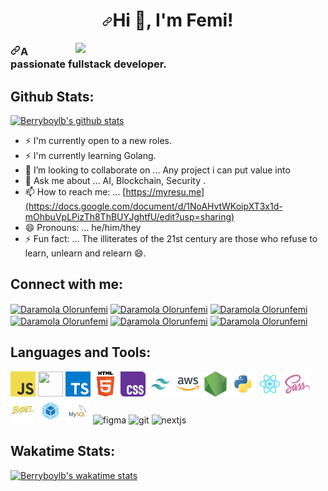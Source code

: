 ### <h1 align="center" dir="auto"><a id="user-content-hi--im-ashley" class="anchor" aria-hidden="true" href="#hi--im-ashley"><svg class="octicon octicon-link" viewBox="0 0 16 16" version="1.1" width="16" height="16" aria-hidden="true"><path fill-rule="evenodd" d="M7.775 3.275a.75.75 0 001.06 1.06l1.25-1.25a2 2 0 112.83 2.83l-2.5 2.5a2 2 0 01-2.83 0 .75.75 0 00-1.06 1.06 3.5 3.5 0 004.95 0l2.5-2.5a3.5 3.5 0 00-4.95-4.95l-1.25 1.25zm-4.69 9.64a2 2 0 010-2.83l2.5-2.5a2 2 0 012.83 0 .75.75 0 001.06-1.06 3.5 3.5 0 00-4.95 0l-2.5 2.5a3.5 3.5 0 004.95 4.95l1.25-1.25a.75.75 0 00-1.06-1.06l-1.25 1.25a2 2 0 01-2.83 0z"></path></svg></a>Hi <g-emoji class="g-emoji" alias="wave" fallback-src="https://github.githubassets.com/images/icons/emoji/unicode/1f44b.png">👋</g-emoji>, I'm Femi!</h1>
<img align="right" width="400" src="https://cdn.dribbble.com/users/1162077/screenshots/3848914/programmer.gif">

<h3 align="left" dir="auto"><a id="user-content-a-passionate-frontend-developer-from-nigeria" class="anchor" aria-hidden="true" href="#a-passionate-frontend-developer-from-nigeria"><svg class="octicon octicon-link" viewBox="0 0 16 16" version="1.1" width="16" height="16" aria-hidden="true"><path fill-rule="evenodd" d="M7.775 3.275a.75.75 0 001.06 1.06l1.25-1.25a2 2 0 112.83 2.83l-2.5 2.5a2 2 0 01-2.83 0 .75.75 0 00-1.06 1.06 3.5 3.5 0 004.95 0l2.5-2.5a3.5 3.5 0 00-4.95-4.95l-1.25 1.25zm-4.69 9.64a2 2 0 010-2.83l2.5-2.5a2 2 0 012.83 0 .75.75 0 001.06-1.06 3.5 3.5 0 00-4.95 0l-2.5 2.5a3.5 3.5 0 004.95 4.95l1.25-1.25a.75.75 0 00-1.06-1.06l-1.25 1.25a2 2 0 01-2.83 0z"></path></svg></a>A passionate fullstack developer.</h3>

## Github Stats:
[![Berryboylb's github stats](https://github-readme-stats.vercel.app/api?username=berryboylb&show_icons=true&theme=radical)](https://github.com/asdsda/github-readme-stats)

- ⚡ I'm currently open to a new roles.
- ⚡ I'm currently learning Golang.
- 👯 I’m looking to collaborate on ... Any project i can put value into
- 💬 Ask me about ... AI, Blockchain, Security .
- 📫 How to reach me: ... [https://myresu.me](https://docs.google.com/document/d/1NoAHvtWKoipXT3x1d-mOhbuVpLPizTh8ThBUYJghtfU/edit?usp=sharing)
- 😄 Pronouns: ... he/him/they
- ⚡ Fun fact: ... The illiterates of the 21st century are those who refuse to learn, unlearn and relearn 😄.

## Connect with me:
<p align="left" dir="auto">
<a href="https://codepen.io/Berryboylb" rel="nofollow"><img align="center" src="https://raw.githubusercontent.com/rahuldkjain/github-profile-readme-generator/master/src/images/icons/Social/codepen.svg" alt="Daramola Olorunfemi" height="30" width="40" style="max-width: 100%;"></a>
<a href="https://twitter.com/pappychulow" rel="nofollow"><img align="center" src="https://raw.githubusercontent.com/rahuldkjain/github-profile-readme-generator/master/src/images/icons/Social/twitter.svg" alt="Daramola Olorunfemi" height="30" width="40" style="max-width: 100%;"></a>
<a href="https://www.linkedin.com/in/olorunfemi-daramola-06aa73190" rel="nofollow"><img align="center" src="https://raw.githubusercontent.com/rahuldkjain/github-profile-readme-generator/master/src/images/icons/Social/linked-in-alt.svg" alt="Daramola Olorunfemi" height="30" width="40" style="max-width: 100%;"></a>
<a href="https://hashnode.com/@Lazydev" rel="nofollow"><img align="center" src="https://raw.githubusercontent.com/rahuldkjain/github-profile-readme-generator/master/src/images/icons/Social/hashnode.svg" alt="Daramola Olorunfemi" height="30" width="40" style="max-width: 100%;"></a>
<a href="https://medium.com/@phemmynesce4life" rel="nofollow"><img align="center" src="https://raw.githubusercontent.com/rahuldkjain/github-profile-readme-generator/master/src/images/icons/Social/medium.svg" alt="Daramola Olorunfemi" height="30" width="40" style="max-width: 100%;"></a>
  <a href="https://www.instagram.com/pap.pychulo/" rel="nofollow"><img align="center" src="https://raw.githubusercontent.com/rahuldkjain/github-profile-readme-generator/master/src/images/icons/Social/instagram.svg" alt="Daramola Olorunfemi" height="30" width="40" style="max-width: 100%;"></a>
</p>

## Languages and Tools:
<div display="flex" flex-wrap="wrap" dir="auto"><img src="https://raw.githubusercontent.com/github/explore/80688e429a7d4ef2fca1e82350fe8e3517d3494d/topics/javascript/javascript.png" width=40 height=40/>
  <img src="https://raw.githubusercontent.com/github/explore/80688e429a7d4ef2fca1e82350fe8e3517d3494d/topics/golang/golang.png" width=40 height=40/>
<img src="https://raw.githubusercontent.com/github/explore/80688e429a7d4ef2fca1e82350fe8e3517d3494d/topics/typescript/typescript.png" margin=10 width=40 height=40/>
<img src="https://raw.githubusercontent.com/github/explore/80688e429a7d4ef2fca1e82350fe8e3517d3494d/topics/html/html.png" width=40 height=40/>
<img src="https://raw.githubusercontent.com/github/explore/80688e429a7d4ef2fca1e82350fe8e3517d3494d/topics/css/css.png" width=40 height=40/>
<img src="https://raw.githubusercontent.com/github/explore/80688e429a7d4ef2fca1e82350fe8e3517d3494d/topics/tailwind/tailwind.png" width=40 height=40/>
<img src="https://raw.githubusercontent.com/github/explore/80688e429a7d4ef2fca1e82350fe8e3517d3494d/topics/aws/aws.png" width=40 height=40/>
<img src="https://raw.githubusercontent.com/github/explore/80688e429a7d4ef2fca1e82350fe8e3517d3494d/topics/nodejs/nodejs.png" width=40 height=40/>
<img src="https://raw.githubusercontent.com/github/explore/80688e429a7d4ef2fca1e82350fe8e3517d3494d/topics/python/python.png" width=40 height=40/>
<img src="https://raw.githubusercontent.com/github/explore/80688e429a7d4ef2fca1e82350fe8e3517d3494d/topics/react/react.png" width=40 height=40/>
<img src="https://raw.githubusercontent.com/github/explore/80688e429a7d4ef2fca1e82350fe8e3517d3494d/topics/sass/sass.png" width=40 height=40/>
  <img src="https://raw.githubusercontent.com/github/explore/80688e429a7d4ef2fca1e82350fe8e3517d3494d/topics/babel/babel.png" width=40 height=40/>
  <img src="https://raw.githubusercontent.com/github/explore/80688e429a7d4ef2fca1e82350fe8e3517d3494d/topics/webpack/webpack.png" width=40 height=40/>
  <img src="https://raw.githubusercontent.com/github/explore/80688e429a7d4ef2fca1e82350fe8e3517d3494d/topics/mysql/mysql.png" width=40 height=40/>
  <img src="https://camo.githubusercontent.com/ed93c2b000a76ceaad1503e7eb9356591b885227e82a36a005b9d3498b303ba5/68747470733a2f2f7777772e766563746f726c6f676f2e7a6f6e652f6c6f676f732f6669676d612f6669676d612d69636f6e2e737667" alt="figma" width="40" height="40" data-canonical-src="https://www.vectorlogo.zone/logos/figma/figma-icon.svg" style="max-width: 100%;">
  <img src="https://camo.githubusercontent.com/fbfcb9e3dc648adc93bef37c718db16c52f617ad055a26de6dc3c21865c3321d/68747470733a2f2f7777772e766563746f726c6f676f2e7a6f6e652f6c6f676f732f6769742d73636d2f6769742d73636d2d69636f6e2e737667" alt="git" width="40" height="40" data-canonical-src="https://www.vectorlogo.zone/logos/git-scm/git-scm-icon.svg" style="max-width: 100%;">
  <img src="https://camo.githubusercontent.com/3aa42ee93eafa8f736bac662e8ca536350dad790ba36f2f0cb1783aa2be42f6d/68747470733a2f2f63646e2e776f726c64766563746f726c6f676f2e636f6d2f6c6f676f732f6e6578746a732d322e737667" alt="nextjs" width="40" height="40" data-canonical-src="https://cdn.worldvectorlogo.com/logos/nextjs-2.svg" style="max-width: 100%;">
</div>




## Wakatime Stats:
[![Berryboylb's wakatime stats](https://github-readme-stats.vercel.app/api/wakatime?username=berryboylb)](https://github.com/anuraghazra/github-readme-stats)


